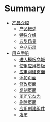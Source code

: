 # Summary

* [产品介绍](intro.md)
  * [产品概述](articles/moli/1-/gaishu.md)
  * [特性介绍](articles/moli/1-/features.md)
  * [典型场景](articles/moli/1-/scenario.md)  
  * [产品历程](articles/moli/1-/release.md)  
* [用户手册](manual.md)
  * [进入模板商城](articles/moli/2-/summary.md)
  * [使用应用模板](articles/moli/2-/templates.md)
  * [应用创建页面](articles/moli/2-/create_pages.md)
  * [添加页面](articles/moli/2-/add_pages.md)
  * [修改页面](articles/moli/2-/modify_pages.md)
  * [复制页面](articles/moli/2-/copy_pages.md)
  * [页面另存为](articles/moli/2-/save_pages.md)
  * [删除页面](articles/moli/2-/delete_pages.md)
  * [应用创建组件](articles/moli/2-/create_components.md)
  * [发布](articles/moli/2-/publish.md)

  



















  



  






